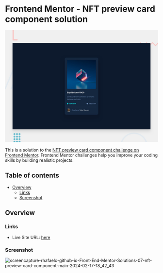 # Frontend Mentor - NFT preview card component solution

![Design preview for the NFT preview card component coding challenge](./design/desktop-preview.jpg)

This is a solution to the [NFT preview card component challenge on Frontend Mentor](https://www.frontendmentor.io/challenges/nft-preview-card-component-SbdUL_w0U). Frontend Mentor challenges help you improve your coding skills by building realistic projects. 
## Table of contents

- [Overview](#overview)
  - [Links](#links)
  - [Screenshot](#screenshot)

## Overview

### Links

- Live Site URL: [here](https://rhafaelc.github.io/Front-End-Mentor-Solutions/07-nft-preview-card-component-main/)

### Screenshot
![screencapture-rhafaelc-github-io-Front-End-Mentor-Solutions-07-nft-preview-card-component-main-2024-02-17-18_42_43](https://github.com/rhafaelc/Front-End-Mentor-Solutions/assets/109317539/4e502324-f710-4b6b-9204-db343d3a7a43)


